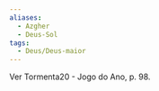 ```yaml
---
aliases:
  - Azgher
  - Deus-Sol
tags:
  - Deus/Deus-maior
---
```

Ver Tormenta20 - Jogo do Ano, p. 98.
